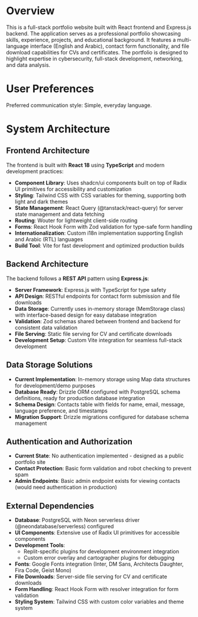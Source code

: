 # Overview

This is a full-stack portfolio website built with React frontend and Express.js backend. The application serves as a professional portfolio showcasing skills, experience, projects, and educational background. It features a multi-language interface (English and Arabic), contact form functionality, and file download capabilities for CVs and certificates. The portfolio is designed to highlight expertise in cybersecurity, full-stack development, networking, and data analysis.

# User Preferences

Preferred communication style: Simple, everyday language.

# System Architecture

## Frontend Architecture
The frontend is built with **React 18** using **TypeScript** and modern development practices:
- **Component Library**: Uses shadcn/ui components built on top of Radix UI primitives for accessibility and customization
- **Styling**: Tailwind CSS with CSS variables for theming, supporting both light and dark themes
- **State Management**: React Query (@tanstack/react-query) for server state management and data fetching
- **Routing**: Wouter for lightweight client-side routing
- **Forms**: React Hook Form with Zod validation for type-safe form handling
- **Internationalization**: Custom i18n implementation supporting English and Arabic (RTL) languages
- **Build Tool**: Vite for fast development and optimized production builds

## Backend Architecture
The backend follows a **REST API** pattern using **Express.js**:
- **Server Framework**: Express.js with TypeScript for type safety
- **API Design**: RESTful endpoints for contact form submission and file downloads
- **Data Storage**: Currently uses in-memory storage (MemStorage class) with interface-based design for easy database integration
- **Validation**: Zod schemas shared between frontend and backend for consistent data validation
- **File Serving**: Static file serving for CV and certificate downloads
- **Development Setup**: Custom Vite integration for seamless full-stack development

## Data Storage Solutions
- **Current Implementation**: In-memory storage using Map data structures for development/demo purposes
- **Database Ready**: Drizzle ORM configured with PostgreSQL schema definitions, ready for production database integration
- **Schema Design**: Contacts table with fields for name, email, message, language preference, and timestamps
- **Migration Support**: Drizzle migrations configured for database schema management

## Authentication and Authorization
- **Current State**: No authentication implemented - designed as a public portfolio site
- **Contact Protection**: Basic form validation and robot checking to prevent spam
- **Admin Endpoints**: Basic admin endpoint exists for viewing contacts (would need authentication in production)

## External Dependencies
- **Database**: PostgreSQL with Neon serverless driver (@neondatabase/serverless) configured
- **UI Components**: Extensive use of Radix UI primitives for accessible components
- **Development Tools**: 
  - Replit-specific plugins for development environment integration
  - Custom error overlay and cartographer plugins for debugging
- **Fonts**: Google Fonts integration (Inter, DM Sans, Architects Daughter, Fira Code, Geist Mono)
- **File Downloads**: Server-side file serving for CV and certificate downloads
- **Form Handling**: React Hook Form with resolver integration for form validation
- **Styling System**: Tailwind CSS with custom color variables and theme system